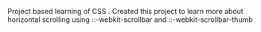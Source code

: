 Project based learning of CSS . Created this project to learn more about horizontal scrolling using ::-webkit-scrollbar and ::-webkit-scrollbar-thumb 
